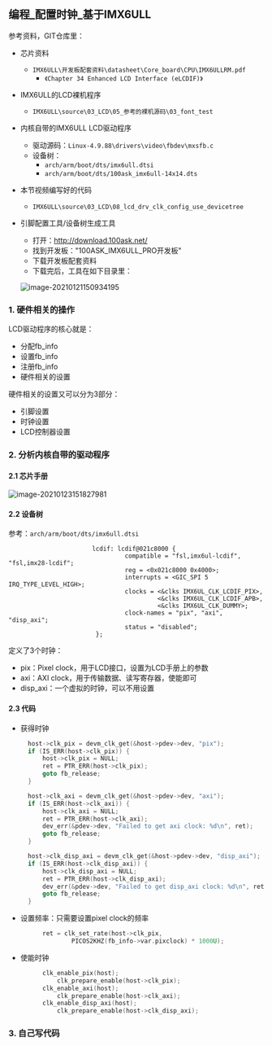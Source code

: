 ## 编程\_配置时钟\_基于IMX6ULL

参考资料，GIT仓库里：

* 芯片资料
  
  * `IMX6ULL\开发板配套资料\datasheet\Core_board\CPU\IMX6ULLRM.pdf`
    * `《Chapter 34 Enhanced LCD Interface (eLCDIF)》`
  
* IMX6ULL的LCD裸机程序

  * `IMX6ULL\source\03_LCD\05_参考的裸机源码\03_font_test`

* 内核自带的IMX6ULL LCD驱动程序
  * 驱动源码：`Linux-4.9.88\drivers\video\fbdev\mxsfb.c`
  * 设备树：
    * `arch/arm/boot/dts/imx6ull.dtsi`
    * `arch/arm/boot/dts/100ask_imx6ull-14x14.dts`
* 本节视频编写好的代码
  
  * `IMX6ULL\source\03_LCD\08_lcd_drv_clk_config_use_devicetree`
  
* 引脚配置工具/设备树生成工具

  * 打开：http://download.100ask.net/
  * 找到开发板："100ASK_IMX6ULL_PRO开发板"
  * 下载开发板配套资料
  * 下载完后，工具在如下目录里：

  ![image-20210121150934195](https://photos.100ask.net/linuxdevicedriver-traning/03_LCD/pic/031_pins_tools.png)

### 1. 硬件相关的操作

LCD驱动程序的核心就是：

* 分配fb_info
* 设置fb_info
* 注册fb_info
* 硬件相关的设置



硬件相关的设置又可以分为3部分：
  * 引脚设置
  * 时钟设置
  * LCD控制器设置



### 2. 分析内核自带的驱动程序

#### 2.1 芯片手册

![image-20210123151827981](https://photos.100ask.net/linuxdevicedriver-traning/03_LCD/pic/032_lcd_controller_clk.png)

#### 2.2 设备树

参考：`arch/arm/boot/dts/imx6ull.dtsi`

```shell
                       lcdif: lcdif@021c8000 {
                                compatible = "fsl,imx6ul-lcdif", "fsl,imx28-lcdif";
                                reg = <0x021c8000 0x4000>;
                                interrupts = <GIC_SPI 5 IRQ_TYPE_LEVEL_HIGH>;
                                clocks = <&clks IMX6UL_CLK_LCDIF_PIX>,
                                         <&clks IMX6UL_CLK_LCDIF_APB>,
                                         <&clks IMX6UL_CLK_DUMMY>;
                                clock-names = "pix", "axi", "disp_axi";
                                status = "disabled";
                        };
```

定义了3个时钟：

* pix：Pixel clock，用于LCD接口，设置为LCD手册上的参数
* axi：AXI clock，用于传输数据、读写寄存器，使能即可
* disp_axi：一个虚拟的时钟，可以不用设置



#### 2.3 代码

* 获得时钟

  ```c
  	host->clk_pix = devm_clk_get(&host->pdev->dev, "pix");
  	if (IS_ERR(host->clk_pix)) {
  		host->clk_pix = NULL;
  		ret = PTR_ERR(host->clk_pix);
  		goto fb_release;
  	}
  
  	host->clk_axi = devm_clk_get(&host->pdev->dev, "axi");
  	if (IS_ERR(host->clk_axi)) {
  		host->clk_axi = NULL;
  		ret = PTR_ERR(host->clk_axi);
  		dev_err(&pdev->dev, "Failed to get axi clock: %d\n", ret);
  		goto fb_release;
  	}
  
  	host->clk_disp_axi = devm_clk_get(&host->pdev->dev, "disp_axi");
  	if (IS_ERR(host->clk_disp_axi)) {
  		host->clk_disp_axi = NULL;
  		ret = PTR_ERR(host->clk_disp_axi);
  		dev_err(&pdev->dev, "Failed to get disp_axi clock: %d\n", ret);
  		goto fb_release;
  	}
  ```

* 设置频率：只需要设置pixel clock的频率

  ```c
  		ret = clk_set_rate(host->clk_pix,
  				PICOS2KHZ(fb_info->var.pixclock) * 1000U);
  ```

* 使能时钟

  ```c
  		clk_enable_pix(host);
  			clk_prepare_enable(host->clk_pix);
  		clk_enable_axi(host);
  			clk_prepare_enable(host->clk_axi);
  		clk_enable_disp_axi(host);
  			clk_prepare_enable(host->clk_disp_axi);
  ```

  

### 3. 自己写代码